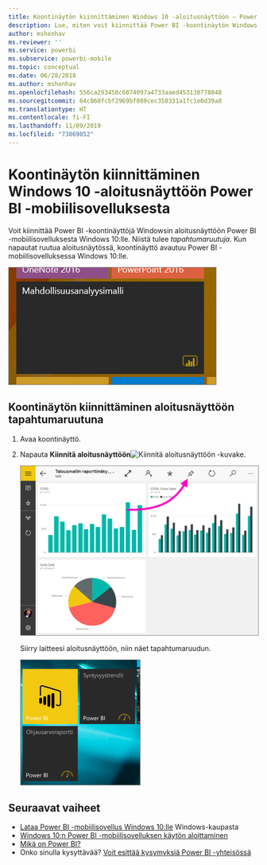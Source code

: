 ```yaml
---
title: Koontinäytön kiinnittäminen Windows 10 -aloitusnäyttöön – Power BI -mobiilisovellus
description: Lue, miten voit kiinnittää Power BI -koontinäytön Windows 10 -aloitusnäyttöön Power BI -mobiilisovelluksesta, niin näet tärkeät arvot yhdellä silmäyksellä.
author: mshenhav
ms.reviewer: ''
ms.service: powerbi
ms.subservice: powerbi-mobile
ms.topic: conceptual
ms.date: 06/28/2018
ms.author: mshenhav
ms.openlocfilehash: 556ca293458c6874097a4733aaed453130778848
ms.sourcegitcommit: 64c860fcbf2969bf089cec358331a1fc1e0d39a8
ms.translationtype: HT
ms.contentlocale: fi-FI
ms.lasthandoff: 11/09/2019
ms.locfileid: "73869852"
---
```

# <a name="pin-a-dashboard-to-your-windows-10-start-screen-from-the-power-bi-mobile-app"></a>Koontinäytön kiinnittäminen Windows 10 -aloitusnäyttöön Power BI -mobiilisovelluksesta
Voit kiinnittää Power BI -koontinäyttöjä Windowsin aloitusnäyttöön Power BI -mobiilisovelluksesta Windows 10:lle. Niistä tulee *tapahtumaruutuja*. Kun napautat ruutua aloitusnäytössä, koontinäyttö avautuu Power BI -mobiilisovelluksessa Windows 10:lle.

![Windowsin tapahtumaruutu](./media/mobile-pin-dashboard-start-screen-windows-10-phone-app/power-bi-windows-10-pin-start-screen.png)

## <a name="pin-a-dashboard-to-your-start-screen-as-a-live-tile"></a>Koontinäytön kiinnittäminen aloitusnäyttöön tapahtumaruutuna
1. Avaa koontinäyttö.
2. Napauta **Kiinnitä aloitusnäyttöön**![Kiinnitä aloitusnäyttöön -kuvake](./media/mobile-pin-dashboard-start-screen-windows-10-phone-app/power-bi-windows-10-pin-start-icon.png).
   
   ![Windows 10:n mobiilisovelluksen yläpalkki](./media/mobile-pin-dashboard-start-screen-windows-10-phone-app/power-bi-windows-10-pin-start.png)
   
   Siirry laitteesi aloitusnäyttöön, niin näet tapahtumaruudun.
   
   ![Windows 10 -tapahtumaruutu](./media/mobile-pin-dashboard-start-screen-windows-10-phone-app/pbi_win10ph_startscrn.png)

## <a name="next-steps"></a>Seuraavat vaiheet
* [Lataa Power BI -mobiilisovellus Windows 10:lle](https://go.microsoft.com/fwlink/?LinkID=526478) Windows-kaupasta  
* [Windows 10:n Power BI -mobiilisovelluksen käytön aloittaminen](mobile-windows-10-phone-app-get-started.md)  
* [Mikä on Power BI?](../../fundamentals/power-bi-overview.md)
* Onko sinulla kysyttävää? [Voit esittää kysymyksiä Power BI -yhteisössä](https://community.powerbi.com/)

